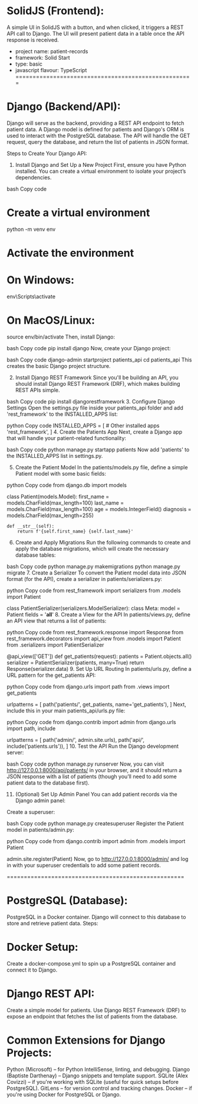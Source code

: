 # SolidJS (Frontend):

A simple UI in SolidJS with a button, and when clicked, it triggers a REST API call to Django.
The UI will present patient data in a table once the API response is received.

* project name: patient-records
* framework: Solid Start
* type: basic
* javascript flavour: TypeScript
====================================================

# Django (Backend/API):

Django will serve as the backend, providing a REST API endpoint to fetch patient data.
A Django model is defined for patients and Django's ORM is used to interact with the PostgreSQL database.
The API will handle the GET request, query the database, and return the list of patients in JSON format.

Steps to Create Your Django API:
1. Install Django and Set Up a New Project
First, ensure you have Python installed. You can create a virtual environment to isolate your project’s dependencies.

bash
Copy code
# Create a virtual environment
python -m venv env

# Activate the environment
# On Windows:
env\Scripts\activate
# On MacOS/Linux:
source env/bin/activate
Then, install Django:

bash
Copy code
pip install django
Now, create your Django project:

bash
Copy code
django-admin startproject patients_api
cd patients_api
This creates the basic Django project structure.

2. Install Django REST Framework
Since you'll be building an API, you should install Django REST Framework (DRF), which makes building REST APIs simple.

bash
Copy code
pip install djangorestframework
3. Configure Django Settings
Open the settings.py file inside your patients_api folder and add 'rest_framework' to the INSTALLED_APPS list:

python
Copy code
INSTALLED_APPS = [
    # Other installed apps
    'rest_framework',
]
4. Create the Patients App
Next, create a Django app that will handle your patient-related functionality:

bash
Copy code
python manage.py startapp patients
Now add 'patients' to the INSTALLED_APPS list in settings.py.

5. Create the Patient Model
In the patients/models.py file, define a simple Patient model with some basic fields:

python
Copy code
from django.db import models

class Patient(models.Model):
    first_name = models.CharField(max_length=100)
    last_name = models.CharField(max_length=100)
    age = models.IntegerField()
    diagnosis = models.CharField(max_length=255)

    def __str__(self):
        return f'{self.first_name} {self.last_name}'
6. Create and Apply Migrations
Run the following commands to create and apply the database migrations, which will create the necessary database tables:

bash
Copy code
python manage.py makemigrations
python manage.py migrate
7. Create a Serializer
To convert the Patient model data into JSON format (for the API), create a serializer in patients/serializers.py:

python
Copy code
from rest_framework import serializers
from .models import Patient

class PatientSerializer(serializers.ModelSerializer):
    class Meta:
        model = Patient
        fields = '__all__'
8. Create a View for the API
In patients/views.py, define an API view that returns a list of patients:

python
Copy code
from rest_framework.response import Response
from rest_framework.decorators import api_view
from .models import Patient
from .serializers import PatientSerializer

@api_view(['GET'])
def get_patients(request):
    patients = Patient.objects.all()
    serializer = PatientSerializer(patients, many=True)
    return Response(serializer.data)
9. Set Up URL Routing
In patients/urls.py, define a URL pattern for the get_patients API:

python
Copy code
from django.urls import path
from .views import get_patients

urlpatterns = [
    path('patients/', get_patients, name='get_patients'),
]
Next, include this in your main patients_api/urls.py file:

python
Copy code
from django.contrib import admin
from django.urls import path, include

urlpatterns = [
    path('admin/', admin.site.urls),
    path('api/', include('patients.urls')),
]
10. Test the API
Run the Django development server:

bash
Copy code
python manage.py runserver
Now, you can visit http://127.0.0.1:8000/api/patients/ in your browser, and it should return a JSON response with a list of patients (though you’ll need to add some patient data to the database first).

11. (Optional) Set Up Admin Panel
You can add patient records via the Django admin panel:

Create a superuser:

bash
Copy code
python manage.py createsuperuser
Register the Patient model in patients/admin.py:

python
Copy code
from django.contrib import admin
from .models import Patient

admin.site.register(Patient)
Now, go to http://127.0.0.1:8000/admin/ and log in with your superuser credentials to add some patient records.


====================================================

# PostgreSQL (Database):

PostgreSQL in a Docker container.
Django will connect to this database to store and retrieve patient data.
Steps:

# Docker Setup:

Create a docker-compose.yml to spin up a PostgreSQL container and connect it to Django.

# Django REST API:

Create a simple model for patients.
Use Django REST Framework (DRF) to expose an endpoint that fetches the list of patients from the database.

# Common Extensions for Django Projects:
Python (Microsoft) – for Python IntelliSense, linting, and debugging.
Django (Baptiste Darthenay) – Django snippets and template support.
SQLite (Alex Covizzi) – if you're working with SQLite (useful for quick setups before PostgreSQL).
GitLens – for version control and tracking changes.
Docker – if you're using Docker for PostgreSQL or Django.